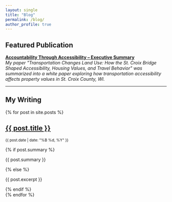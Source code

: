 ```yaml
---
layout: single
title: "Blog"
permalink: /blog/
author_profile: true
---
```


<h2>Featured Publication</h2>
<p>
  <a href="https://www.cts.umn.edu/ao/accountabilitythroughaccessibility/executivesummary" target="_blank" rel="noopener">
    <strong>Accountability Through Accessibility – Executive Summary</strong>
  </a><br>
  <em>My paper "Transportation Changes Land Use: How the St. Croix Bridge Shaped Accessibility, Housing Values, and Travel Behavior" was summarized into a white paper exploring how transportation accessibility affects property values in St. Croix County, WI.</em>
</p>
<hr>

<h2>My Writing</h2>
{% for post in site.posts %}
  <article>
    <h2><a href="{{ post.url | relative_url }}">{{ post.title }}</a></h2>
    <p><small>{{ post.date | date: "%B %d, %Y" }}</small></p>
    {% if post.summary %}
      <p>{{ post.summary }}</p>
    {% else %}
      <p>{{ post.excerpt }}</p>
    {% endif %}
  </article>
{% endfor %}